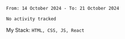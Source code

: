 <!--START_SECTION:waka-->

```txt
From: 14 October 2024 - To: 21 October 2024

No activity tracked
```

<!--END_SECTION:waka-->
My Stack: `HTML, CSS, JS, React`
